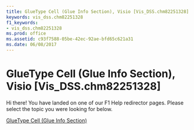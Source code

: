 ```yaml
---
title: GlueType Cell (Glue Info Section), Visio [Vis_DSS.chm82251328]
keywords: vis_dss.chm82251328
f1_keywords:
- vis_dss.chm82251328
ms.prod: office
ms.assetid: c93f7588-05be-42ec-92ae-bfd65c621a31
ms.date: 06/08/2017
---
```



# GlueType Cell (Glue Info Section), Visio [Vis_DSS.chm82251328]

Hi there! You have landed on one of our F1 Help redirector pages. Please select the topic you were looking for below.

[GlueType Cell (Glue Info Section)](http://msdn.microsoft.com/library/fffbefd6-8b0b-0023-6b03-026d1c6e885e%28Office.15%29.aspx)

